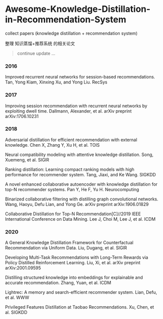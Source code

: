 # Awesome-Knowledge-Distillation-in-Recommendation-System
collect papers (knowledge distillation + recommendation system)

整理 知识蒸馏+推荐系统 的相关论文

> continue update ...

### 2016

Improved recurrent neural networks for session-based recommendations. Tan, Yong Kiam, Xinxing Xu, and Yong Liu. RecSys

### 2017

Improving session recommendation with recurrent neural networks by exploiting dwell time. Dallmann, Alexander, et al. arXiv preprint arXiv:1706.10231

### 2018

 Adversarial distillation for efficient recommendation with external knowledge. Chen X, Zhang Y, Xu H, et al. TOIS

Neural compatibility modeling with attentive knowledge distillation. Song, Xuemeng, et al. SIGIR

Ranking distillation: Learning compact ranking models with high performance for recommender system. Tang, Jiaxi, and Ke Wang. SIGKDD

A novel enhanced collaborative autoencoder with knowledge distillation for top-N recommender systems. Pan Y, He F, Yu H. Neurocomputing

Binarized collaborative filtering with distilling graph convolutional networks. Wang, Haoyu, Defu Lian, and Yong Ge. arXiv preprint arXiv:1906.01829

Collaborative Distillation for Top-N Recommendation[C]//2019 IEEE International Conference on Data Mining. Lee J, Choi M, Lee J, et al. ICDM

### 2020

A General Knowledge Distillation Framework for Counterfactual Recommendation via Uniform Data. Liu, Dugang, et al. SIGIR

Developing Multi-Task Recommendations with Long-Term Rewards via Policy Distilled Reinforcement Learning. Liu, Xi, et al. arXiv preprint arXiv:2001.09595

Distilling structured knowledge into embeddings for explainable and accurate recommendation. Zhang, Yuan, et al. ICDM

Lightrec: A memory and search-efficient recommender system. Lian, Defu, et al. WWW

Privileged Features Distillation at Taobao Recommendations. Xu, Chen, et al. SIGKDD